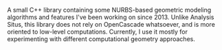 A small C++ library containing some NURBS-based geometric modeling algorithms and features I've been working on since 2013. Unlike Analysis Situs, this library does not rely on OpenCascade whatsoever, and is more oriented to low-level computations. Currently, I use it mostly for experimenting with different computational geometry approaches.
